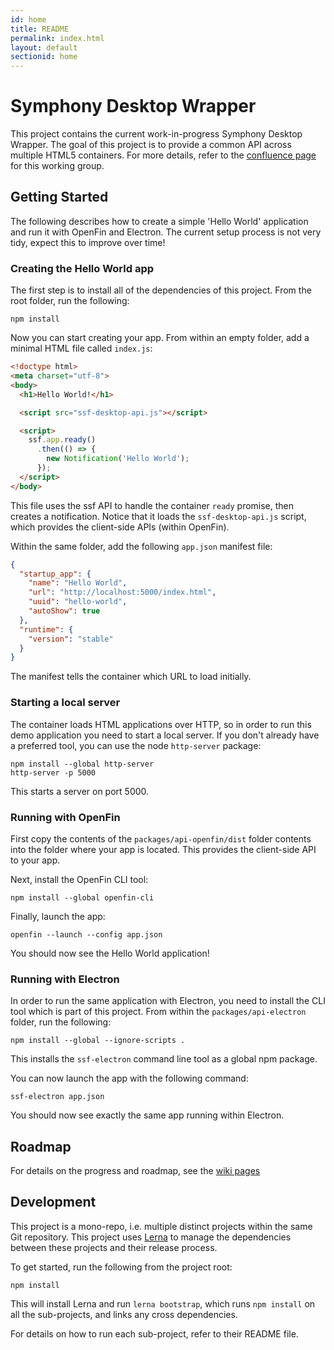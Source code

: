 ```yaml
---
id: home
title: README
permalink: index.html
layout: default
sectionid: home
---
```


# Symphony Desktop Wrapper

This project contains the current work-in-progress Symphony Desktop Wrapper. The goal of this project is to provide a common API across multiple HTML5 containers. For more details, refer to the [confluence page](https://symphonyoss.atlassian.net/wiki/display/WGDWAPI/Working+Group+-+Desktop+Wrapper+API) for this working group.

## Getting Started

The following describes how to create a simple 'Hello World' application and run it with OpenFin and Electron. The current setup process is not very tidy, expect this to improve over time!

### Creating the Hello World app

The first step is to install all of the dependencies of this project. From the root folder, run the following:

```
npm install
```

Now you can start creating your app. From within an empty folder, add a minimal HTML file called `index.js`:

```html
<!doctype html>
<meta charset="utf-8">
<body>
  <h1>Hello World!</h1>

  <script src="ssf-desktop-api.js"></script>

  <script>
    ssf.app.ready()
      .then(() => {
        new Notification('Hello World');
      });
  </script>
</body>
```

This file uses the ssf API to handle the container `ready` promise, then creates a notification. Notice that it loads the `ssf-desktop-api.js` script, which provides the client-side APIs (within OpenFin).

Within the same folder, add the following `app.json` manifest file:

```json
{
  "startup_app": {
    "name": "Hello World",
    "url": "http://localhost:5000/index.html",
    "uuid": "hello-world",
    "autoShow": true
  },
  "runtime": {
    "version": "stable"
  }
}
```

The manifest tells the container which URL to load initially.

### Starting a local server

The container loads HTML applications over HTTP, so in order to run this demo application you need to start a local server. If you don't already have a preferred tool, you can use the node `http-server` package:

```
npm install --global http-server
http-server -p 5000
```

This starts a server on port 5000.

### Running with OpenFin

First copy the contents of the `packages/api-openfin/dist` folder contents into the folder where your app is located. This provides the client-side API to your app.

Next, install the OpenFin CLI tool:

```
npm install --global openfin-cli
```

Finally, launch the app:

```
openfin --launch --config app.json
```

You should now see the Hello World application!

### Running with Electron

In order to run the same application with Electron, you need to install the CLI tool which is part of this project. From within the `packages/api-electron` folder, run the following:

```
npm install --global --ignore-scripts .
```

This installs the `ssf-electron` command line tool as a global npm package.

You can now launch the app with the following command:

```
ssf-electron app.json
```

You should now see exactly the same app running within Electron.

## Roadmap

For details on the progress and roadmap, see the [wiki pages](https://github.com/symphonyoss/containerjs/wiki)

## Development

This project is a mono-repo, i.e. multiple distinct projects within the same Git repository. This project uses [Lerna](https://github.com/lerna/lerna) to manage the dependencies between these projects and their release process.

To get started, run the following from the project root:

```
npm install
```

This will install Lerna and run `lerna bootstrap`, which runs `npm install` on all the sub-projects, and links any cross dependencies.

For details on how to run each sub-project, refer to their README file.
